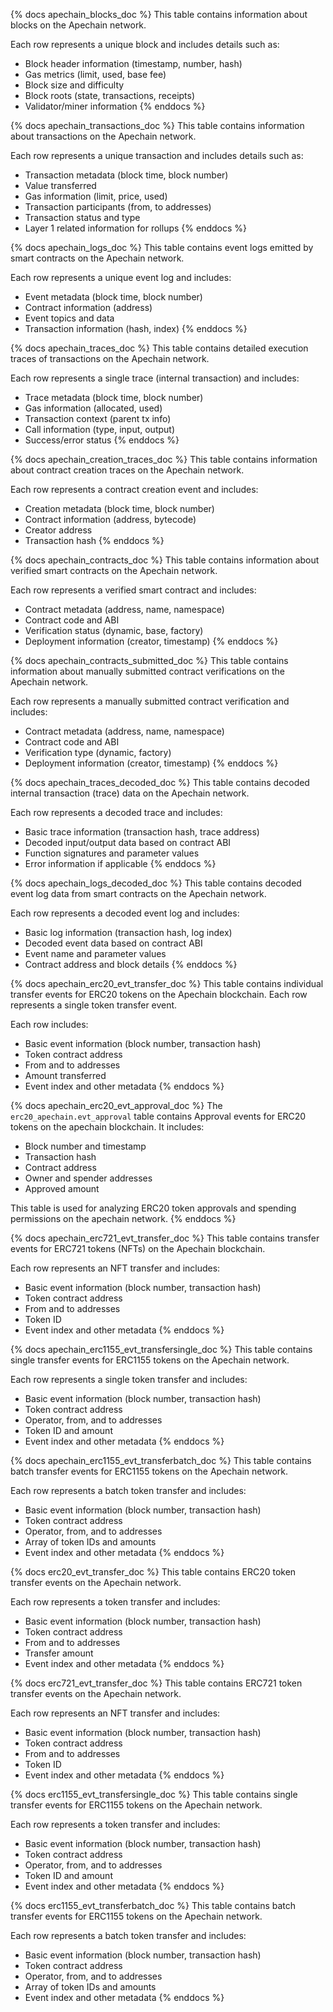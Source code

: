 {% docs apechain_blocks_doc %}
This table contains information about blocks on the Apechain network.

Each row represents a unique block and includes details such as:
- Block header information (timestamp, number, hash)
- Gas metrics (limit, used, base fee)
- Block size and difficulty
- Block roots (state, transactions, receipts)
- Validator/miner information
{% enddocs %}

{% docs apechain_transactions_doc %}
This table contains information about transactions on the Apechain network.

Each row represents a unique transaction and includes details such as:
- Transaction metadata (block time, block number)
- Value transferred
- Gas information (limit, price, used)
- Transaction participants (from, to addresses)
- Transaction status and type
- Layer 1 related information for rollups
{% enddocs %}

{% docs apechain_logs_doc %}
This table contains event logs emitted by smart contracts on the Apechain network.

Each row represents a unique event log and includes:
- Event metadata (block time, block number)
- Contract information (address)
- Event topics and data
- Transaction information (hash, index)
{% enddocs %}

{% docs apechain_traces_doc %}
This table contains detailed execution traces of transactions on the Apechain network.

Each row represents a single trace (internal transaction) and includes:
- Trace metadata (block time, block number)
- Gas information (allocated, used)
- Transaction context (parent tx info)
- Call information (type, input, output)
- Success/error status
{% enddocs %}

{% docs apechain_creation_traces_doc %}
This table contains information about contract creation traces on the Apechain network.

Each row represents a contract creation event and includes:
- Creation metadata (block time, block number)
- Contract information (address, bytecode)
- Creator address
- Transaction hash
{% enddocs %}

{% docs apechain_contracts_doc %}
This table contains information about verified smart contracts on the Apechain network.

Each row represents a verified smart contract and includes:
- Contract metadata (address, name, namespace)
- Contract code and ABI
- Verification status (dynamic, base, factory)
- Deployment information (creator, timestamp)
{% enddocs %}

{% docs apechain_contracts_submitted_doc %}
This table contains information about manually submitted contract verifications on the Apechain network.

Each row represents a manually submitted contract verification and includes:
- Contract metadata (address, name, namespace)
- Contract code and ABI
- Verification type (dynamic, factory)
- Deployment information (creator, timestamp)
{% enddocs %}

{% docs apechain_traces_decoded_doc %}
This table contains decoded internal transaction (trace) data on the Apechain network.

Each row represents a decoded trace and includes:
- Basic trace information (transaction hash, trace address)
- Decoded input/output data based on contract ABI
- Function signatures and parameter values
- Error information if applicable
{% enddocs %}

{% docs apechain_logs_decoded_doc %}
This table contains decoded event log data from smart contracts on the Apechain network.

Each row represents a decoded event log and includes:
- Basic log information (transaction hash, log index)
- Decoded event data based on contract ABI
- Event name and parameter values
- Contract address and block details
{% enddocs %}

{% docs apechain_erc20_evt_transfer_doc %}
This table contains individual transfer events for ERC20 tokens on the Apechain blockchain. Each row represents a single token transfer event.

Each row includes:
- Basic event information (block number, transaction hash)
- Token contract address
- From and to addresses
- Amount transferred
- Event index and other metadata
{% enddocs %}

{% docs apechain_erc20_evt_approval_doc %}
The `erc20_apechain.evt_approval` table contains Approval events for ERC20 tokens on the apechain blockchain. It includes:

- Block number and timestamp
- Transaction hash
- Contract address
- Owner and spender addresses
- Approved amount

This table is used for analyzing ERC20 token approvals and spending permissions on the apechain network.
{% enddocs %}

{% docs apechain_erc721_evt_transfer_doc %}
This table contains transfer events for ERC721 tokens (NFTs) on the Apechain blockchain.

Each row represents an NFT transfer and includes:
- Basic event information (block number, transaction hash)
- Token contract address
- From and to addresses
- Token ID
- Event index and other metadata
{% enddocs %}

{% docs apechain_erc1155_evt_transfersingle_doc %}
This table contains single transfer events for ERC1155 tokens on the Apechain network.

Each row represents a single token transfer and includes:
- Basic event information (block number, transaction hash)
- Token contract address
- Operator, from, and to addresses
- Token ID and amount
- Event index and other metadata
{% enddocs %}

{% docs apechain_erc1155_evt_transferbatch_doc %}
This table contains batch transfer events for ERC1155 tokens on the Apechain network.

Each row represents a batch token transfer and includes:
- Basic event information (block number, transaction hash)
- Token contract address
- Operator, from, and to addresses
- Array of token IDs and amounts
- Event index and other metadata
{% enddocs %}

{% docs erc20_evt_transfer_doc %}
This table contains ERC20 token transfer events on the Apechain network.

Each row represents a token transfer and includes:
- Basic event information (block number, transaction hash)
- Token contract address
- From and to addresses
- Transfer amount
- Event index and other metadata
{% enddocs %}

{% docs erc721_evt_transfer_doc %}
This table contains ERC721 token transfer events on the Apechain network.

Each row represents an NFT transfer and includes:
- Basic event information (block number, transaction hash)
- Token contract address
- From and to addresses
- Token ID
- Event index and other metadata
{% enddocs %}

{% docs erc1155_evt_transfersingle_doc %}
This table contains single transfer events for ERC1155 tokens on the Apechain network.

Each row represents a token transfer and includes:
- Basic event information (block number, transaction hash)
- Token contract address
- Operator, from, and to addresses
- Token ID and amount
- Event index and other metadata
{% enddocs %}

{% docs erc1155_evt_transferbatch_doc %}
This table contains batch transfer events for ERC1155 tokens on the Apechain network.

Each row represents a batch token transfer and includes:
- Basic event information (block number, transaction hash)
- Token contract address
- Operator, from, and to addresses
- Array of token IDs and amounts
- Event index and other metadata
{% enddocs %}
